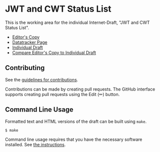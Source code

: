 # JWT and CWT Status List

This is the working area for the individual Internet-Draft, "JWT and CWT Status List".

* [Editor's Copy](https://vcstuff.github.io/draft-looker-jwt-cwt-status-list/#go.draft-looker-jwt-cwt-status-list.html)
* [Datatracker Page](https://datatracker.ietf.org/doc/draft-looker-jwt-cwt-status-list)
* [Individual Draft](https://datatracker.ietf.org/doc/html/draft-looker-jwt-cwt-status-list)
* [Compare Editor's Copy to Individual Draft](https://vcstuff.github.io/draft-looker-jwt-cwt-status-list/#go.draft-looker-jwt-cwt-status-list.diff)


## Contributing

See the
[guidelines for contributions](https://github.com/vcstuff/draft-looker-jwt-cwt-status-list/blob/main/CONTRIBUTING.md).

Contributions can be made by creating pull requests.
The GitHub interface supports creating pull requests using the Edit (✏) button.


## Command Line Usage

Formatted text and HTML versions of the draft can be built using `make`.

```sh
$ make
```

Command line usage requires that you have the necessary software installed.  See
[the instructions](https://github.com/martinthomson/i-d-template/blob/main/doc/SETUP.md).

